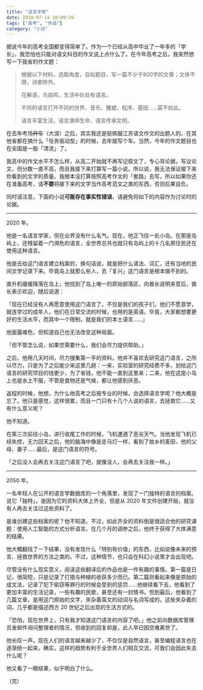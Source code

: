 ```yaml
---
title: "语言学家"
date: 2018-07-14 10:09:29
tags: ["高考", "作品"]
category: "小说"
---
```


据说今年的高考全国都变得简单了。作为一个已经从高中毕业了一年多的「学长」，我恐怕也只能对语文科目的作文说上点什么了。在今年高考之后，我突然想写一下我省的作文题：

>根据以下材料，选取角度，自拟题目，写一篇不少于800字的文章；文体不限，诗歌除外。
>
>花解语，鸟自鸣，生活中处处有语言。
>
>不同的语言打开不同的世界，音乐、雕塑、程序、基因……莫不如此。
>
>语言丰富生活，语言演绎生命，语言传承文明。

在去年考场~~开车~~（大误）之后，其实我还是挺佩服江苏语文作文的出题人的。在其他省都在搞什么「任务驱动型」的时候，去年就写个车。当然，今年的作文题目也在全国是一股「清流」了。

<!--more-->

我高中的作文水平不怎么样，从高二开始就不再写记叙文了，专心背论据，写议论文，但分数一直不高，而且我接下来打算写一篇小说。所以说，我无法保证接下来你看到的文字的质量。我根本没打算按照高考作文的「套路」去写，所以如果你还在准备高考，请**不要**将接下来的文字当作高考范文之类的东西，否则后果自负。

同时请注意，下面的小说**可能存在事实性错误**，请避免将如下的内容作为讨论时的论据。

---

2020 年。

他是一名语言学家，但在业界没有什么名气。现在，他正飞往一处小岛。在那座岛屿上，还残留着一门濒危的语言，全世界总共也就只有岛屿上的十几名原住民还在使用这种语言。

他是去给这门语言建立档案的，换句话说，就是把什么语法、词汇，还有当地的民间文学记录下来。毕竟岛上就那么些人，去「复兴」这门语言是根本做不到的。

直升机缓缓降落在岛上，他找到了岛上唯一的原始部落区，向酋长说明来意后，酋长表示欢迎，随后说道：

「现在已经没有人再愿意使用这门语言了。不仅是我们的孩子们，他们不愿意学，就连学过的成年人，他们在日常交流的时候，也用的是英语。毕竟，大家都想要更好的生活水平，而其中一个限制，就是我们的本土语言……」

他面露难色，但知道自己也无法改变这种局面。

「但不管怎么说，如果您需要什么，我们会尽力提供帮助。」

之后，他用几天时间，尽力搜集第一手的资料。他并不喜欢去研究这门语言，之所以尽力，只是为了之后能少来这里几趟：一来，实验室的研究经费不多，划给这门语言的研究项目的钱更少，为了省钱，他不能一直到这里来；二来，他在这座小岛上也是水土不服，不管是食物还是气候，都让他感到厌恶。

返程的时候，他想，为什么他高考之后报专业的时候，会选择语言学呢？他大概是忘了。他只是感觉，这样很累，而且一门只有十几个人说的语言，去拯救它……又有什么意义呢？

他不知道。

在第三次前往小岛，进行收尾工作的时候，飞机遭遇了恶劣天气。当他发现飞机已经失控，无力回天之后，他的脑海中像是走马灯一样，看到了故乡的麦田，他的父母、妻子……最后，是这门语言的符号。

「之后没人会再去关注这门语言了吧，就像没人，会再去关注我一样。」

---

2050 年。

一名年轻人在公开的语言学数据库的一个角落里，发现了一门独特的语言的档案。说它「独特」，是因为它的资料大体上齐全，但是从 2020 年文件创建开始，就没有人再去关注过这些资料了。

是谁创建这些档案的呢？他不知道。不过，如此齐全的资料倒是很适合他的研究课题：使用人工智能的方式分析语言。在几个月的调参之后，他终于获得了大体满意的结果。

他大概翻找了一下结果，没有发现什么「特别有价值」的东西，比如说像未来的预言、拯救世界的方法之类的。不过，这种情节，也只会在科幻小说里才会出现吧。

尽管没有什么现实意义，阅读这些翻译后的作品也是一件有趣的事情。第一篇是日记，很简短，只是记录了打猎与种植的收获多少而已。第二篇则看起来像是原始的成文法，记录了犯下偷窃等罪行的时候会受到的惩罚……他继续看下去，他看到了更加丰富的生活记录，一些有趣的民歌，甚至还有一封情书。但到最后，他看到了几篇文章，是用这门原始的文字，夹杂着英文的动词与名词写成的。这些夹杂着的词，几乎都是描述西方 20 世纪之后出现的生活方式的。

「恐怕，现在世界上，只有我才知道这门语言的内容了吧。」他之前向数据库管理员发邮件询问整理者的情况，但收到的回复却是，此人早已因空难离世了。

他长叹一声。现在人们的语言越来越少了，不仅仅是自然语言，甚至编程语言也在逐渐统一起来。确实，这样的趋势有利于全世界人们相互交流，可我们会因此失去什么呢？

他又看了一眼结果，似乎明白了什么。

（完）